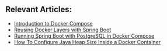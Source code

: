 ## Relevant Articles:

- [Introduction to Docker Compose](https://www.baeldung.com/docker-compose)
- [Reusing Docker Layers with Spring Boot](https://www.baeldung.com/docker-layers-spring-boot)
- [Running Spring Boot with PostgreSQL in Docker Compose](https://www.baeldung.com/spring-boot-postgresql-docker)
- [How To Configure Java Heap Size Inside a Docker Container](https://www.baeldung.com/ops/docker-jvm-heap-size)
